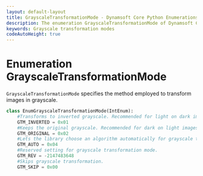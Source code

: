 ```yaml
---
layout: default-layout
title: GrayscaleTransformationMode - Dynamsoft Core Python Enumerations
description: The enumeration GrayscaleTransformationMode of Dynamsoft Core describes all available grayscale transformation modes.
keywords: Grayscale transformation modes
codeAutoHeight: true
---
```


# Enumeration GrayscaleTransformationMode

`GrayscaleTransformationMode` specifies the method employed to transform images in grayscale.

```python
class EnumGrayscaleTransformationMode(IntEnum):
    #Transforms to inverted grayscale. Recommended for light on dark images. 
    GTM_INVERTED = 0x01
    #Keeps the original grayscale. Recommended for dark on light images. 
    GTM_ORIGINAL = 0x02
    #Lets the library choose an algorithm automatically for grayscale transformation.
    GTM_AUTO = 0x04
    #Reserved setting for grayscale transformation mode.
    GTM_REV = -2147483648
    #Skips grayscale transformation. 
    GTM_SKIP = 0x00
```